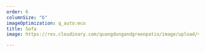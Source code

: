 ```yaml
---
order: 6
columnSize: "6"
imageOptimization: q_auto:eco
title: Sofa
image: https://res.cloudinary.com/quangdungandgreenpatio/image/upload/v1575685536/posts/sofa_asjkwr.png

---
```

